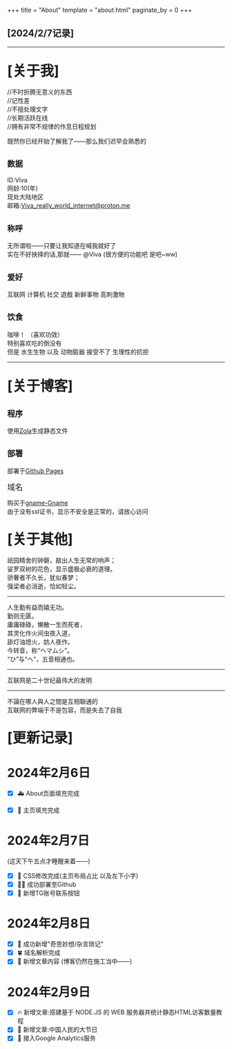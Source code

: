 +++
title = "About"
template = "about.html"
paginate_by = 0
+++

[2024/2/7记录]
------------------------------------------

--------------------------------------------------------------------------

<font size=6>[关于我]</font>
--------------------------------------

//不时折腾无意义的东西
<br>
//记性差
<br>
//不擅处理文字
<br>
//长期活跃在线
<br>
//拥有非常不规律的作息日程规划

既然你已经开始了解我了——那么我们迟早会熟悉的



<font size=4>数据</font>
-

ID:Viva
<br>
网龄:10(年)
<br>
现处大陆地区
<br>
邮箱:Viva_really_world_internet@proton.me



<font size=4>称呼</font>
-------------------------------

无所谓啦——只要让我知道在喊我就好了
<br>
实在不好抉择的话,那就—— @Viva    (很方便的功能吧 是吧~ww)





<font size=4>爱好</font>
-------------------------------

互联网 计算机 社交 遊戲   新鲜事物 高刺激物



<font size=4>饮食</font>
-

 咖啡！  （喜欢功效）
<br>
特别喜欢吃的倒没有
<br>
但是  水生生物 以及 动物脏器 接受不了 生理性的抗拒


-----------------------


<font size=6>[关于博客]</font>
---------------------------------------


<font size=4>程序</font>
-------------------------------------



使用[Zola](https://github.com/getzola/zola)生成静态文件


<font size=4>部署</font>
-

部署于[Github Pages](https://pages.github.com/)

<font size=4>域名</font>

购买于[gname-Gname](https://pages.github.com/)
<br>
由于没有ssl证书，显示不安全是正常的，请放心访问


<font size=6>[关于其他]</font>
--------------------------------------

祇园精舍的钟磬，敲出人生无常的响声；
<br>
娑罗双树的花色，显示盛极必衰的道理。
<br>
骄奢者不久长，犹似春梦；
<br>
强梁者必消逝，恰如轻尘。

---------------------------------------------------------------

人生勤有益而嬉无功。
<br>
勤则无匮。
<br>
庸庸碌碌，懒散一生而死者，
<br>
其灵化作火间虫夜入道，
<br>
舔灯油熄火，妨人夜作。
<br>
今转音，称“ヘマムシ”。
<br>
“ひ”与“へ”，五音相通也。

----------

互联网是二十世纪最伟大的发明

----------------------------

不論在哪人與人之間是互相聯通的
<br>
互联网的弊端于不是包容，而是失去了自我


<font size=6>[更新记录]</font>
--------------------------------------

# 2024年2月6日

- [x] 🚑 About页面填充完成
- [x] 🎉 主页填充完成


# 2024年2月7日
(这天下午五点才睡醒来着——)
- [x] 🏁 CSS修改完成(主页布局占比 以及左下小字)  
- [x] 💃🏻 成功部署至Github
- [x] 📝 新增TG账号联系按钮

# 2024年2月8日
- [x] 🎉 成功新增"奇思妙想/杂言琐记"
- [x] 🍀 域名解析完成
- [x] 🦑 新增文章内容 (博客仍然在施工当中——)

# 2024年2月9日

- [x] 🔥 新增文章:搭建基于 NODE.JS 的 WEB 服务器并统计静态HTML访客数量教程
- [x] 💨 新增文章:中国人民的大节日
- [x] 🚒 接入Google Analytics服务
